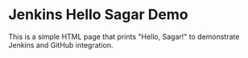 # Jenkins Hello Sagar Demo

This is a simple HTML page that prints "Hello, Sagar!" to demonstrate Jenkins and GitHub integration.
